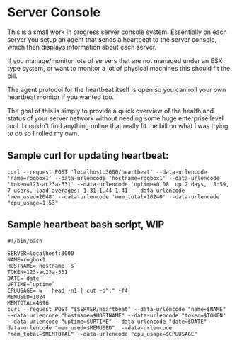 Server Console
=================

This is a small work in progress server console system. Essentially on each server you setup an agent that sends a heartbeat to the server console, which then displays information about each server.

If you manage/monitor lots of servers that are not managed under an ESX type system, or want to monitor a lot of physical machines this should fit the bill.

The agent protocol for the heartbeat itself is open so you can roll your own heartbeat monitor if you wanted too.

The goal of this is simply to provide a quick overview of the health and status of your server network without needing some huge enterprise level tool. I couldn't find anything online that really fit the bill on what I was trying to do so I rolled my own.

## Sample curl for updating heartbeat: 
```
curl --request POST 'localhost:3000/heartbeat' --data-urlencode 'name=rogbox1' --data-urlencode 'hostname=rogbox1' --data-urlencode 'token=123-ac23a-331' --data-urlencode 'uptime=0:08  up 2 days,  8:59, 7 users, load averages: 1.31 1.44 1.41' --data-urlencode 'mem_used=2048' --data-urlencode 'mem_total=10240' --data-urlencode "cpu_usage=1.53"
```

## Sample heartbeat bash script, WIP
```
#!/bin/bash

SERVER=localhost:3000
NAME=rogbox1
HOSTNAME=`hostname -s`
TOKEN=123-ac23a-331
DATE=`date`
UPTIME=`uptime`
CPUUSAGE=`w | head -n1 | cut -d":" -f4`
MEMUSED=1024
MEMTOTAL=4096
curl --request POST "$SERVER/heartbeat" --data-urlencode "name=$NAME" --data-urlencode "hostname=$HOSTNAME" --data-urlencode "token=$TOKEN" --data-urlencode "uptime=$UPTIME" --data-urlencode "date=$DATE" --data-urlencode "mem_used=$MEMUSED"  --data-urlencode "mem_total=$MEMTOTAL" --data-urlencode "cpu_usage=$CPUUSAGE"
```